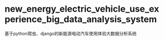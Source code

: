 # new_energy_electric_vehicle_use_experience_big_data_analysis_system
基于python爬虫、django的新能源电动汽车使用体验大数据分析系统
